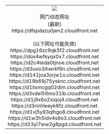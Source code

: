 ﻿<table>
  <tr></tr>
  <tr><td colspan=2 align=center><img src="https://dfspdazu0jen2.cloudfront.net/Up/oGate.jpg" /></td></tr>
  <tr><td colspan=2 align=center>网门动态网址<br/>(最新)
<br>https://dfspdazu0jen2.cloudfront.net
<br/><br/>(以下网址可能失效)
<br>https://dpg16zc9qk5f2.cloudfront.net
<br>https://dox4wfkyqx0x7.cloudfront.net
<br>https://d2c4teda0tjnoe.cloudfront.net
<br>https://d3uvo3ihwrkf6n.cloudfront.net
<br>https://d141joa3orjw1o.cloudfront.net
<br>https://d19b69j75ysknc.cloudfront.net
<br>https://d1lixmcgq02dim.cloudfront.net
<br>https://d3vdel56mo31ib.cloudfront.net
<br>https://d1j9x6o2xiqoj4.cloudfront.net
<br>https://d3rinhleeyk6fz.cloudfront.net
<br>https://d1vj5y93qlhgo8.cloudfront.net
<br>https://d1w3h5idv4s9o3.cloudfront.net
<br>https://d23yi7ww2g8pgd.cloudfront.net
    </td>
  </tr>
</table>
